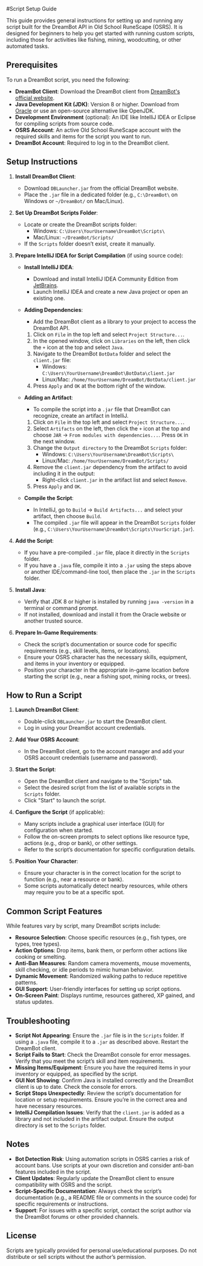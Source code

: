 #Script Setup Guide

This guide provides general instructions for setting up and running any script built for the DreamBot API in Old School RuneScape (OSRS). It is designed for beginners to help you get started with running custom scripts, including those for activities like fishing, mining, woodcutting, or other automated tasks.

## Prerequisites

To run a DreamBot script, you need the following:

- **DreamBot Client**: Download the DreamBot client from [DreamBot's official website](https://dreambot.org/).
- **Java Development Kit (JDK)**: Version 8 or higher. Download from [Oracle](https://www.oracle.com/java/technologies/javase-downloads.html) or use an open-source alternative like OpenJDK.
- **Development Environment** (optional): An IDE like IntelliJ IDEA or Eclipse for compiling scripts from source code.
- **OSRS Account**: An active Old School RuneScape account with the required skills and items for the script you want to run.
- **DreamBot Account**: Required to log in to the DreamBot client.

## Setup Instructions

1. **Install DreamBot Client**:

   - Download `DBLauncher.jar` from the official DreamBot website.
   - Place the `.jar` file in a dedicated folder (e.g., `C:\DreamBot\` on Windows or `~/DreamBot/` on Mac/Linux).

2. **Set Up DreamBot Scripts Folder**:

   - Locate or create the DreamBot scripts folder:
     - Windows: `C:\Users\YourUsername\DreamBot\Scripts\`
     - Mac/Linux: `~/DreamBot/Scripts/`
   - If the `Scripts` folder doesn’t exist, create it manually.

3. **Prepare IntelliJ IDEA for Script Compilation** (if using source code):

   - **Install IntelliJ IDEA**:
     - Download and install IntelliJ IDEA Community Edition from [JetBrains](https://www.jetbrains.com/idea/download/).
     - Launch IntelliJ IDEA and create a new Java project or open an existing one.

   - **Adding Dependencies**:
     - Add the DreamBot client as a library to your project to access the DreamBot API.
     1. Click on `File` in the top left and select `Project Structure...`.
     2. In the opened window, click on `Libraries` on the left, then click the `+` icon at the top and select `Java`.
     3. Navigate to the DreamBot `BotData` folder and select the `client.jar` file:
        - Windows: `C:\Users\YourUsername\DreamBot\BotData\client.jar`
        - Linux/Mac: `/home/YourUsername/DreamBot/BotData/client.jar`
     4. Press `Apply` and `OK` at the bottom right of the window.

   - **Adding an Artifact**:
     - To compile the script into a `.jar` file that DreamBot can recognize, create an artifact in IntelliJ.
     1. Click on `File` in the top left and select `Project Structure...`.
     2. Select `Artifacts` on the left, then click the `+` icon at the top and choose `JAR` -> `From modules with dependencies...`. Press `OK` in the next window.
     3. Change the `Output directory` to the DreamBot `Scripts` folder:
        - Windows: `C:\Users\YourUsername\DreamBot\Scripts\`
        - Linux/Mac: `/home/YourUsername/DreamBot/Scripts/`
     4. Remove the `client.jar` dependency from the artifact to avoid including it in the output:
        - Right-click `client.jar` in the artifact list and select `Remove`.
     5. Press `Apply` and `OK`.

   - **Compile the Script**:
     - In IntelliJ, go to `Build` -> `Build Artifacts...` and select your artifact, then choose `Build`.
     - The compiled `.jar` file will appear in the DreamBot `Scripts` folder (e.g., `C:\Users\YourUsername\DreamBot\Scripts\YourScript.jar`).

4. **Add the Script**:

   - If you have a pre-compiled `.jar` file, place it directly in the `Scripts` folder.
   - If you have a `.java` file, compile it into a `.jar` using the steps above or another IDE/command-line tool, then place the `.jar` in the `Scripts` folder.

5. **Install Java**:

   - Verify that JDK 8 or higher is installed by running `java -version` in a terminal or command prompt.
   - If not installed, download and install it from the Oracle website or another trusted source.

6. **Prepare In-Game Requirements**:

   - Check the script’s documentation or source code for specific requirements (e.g., skill levels, items, or locations).
   - Ensure your OSRS character has the necessary skills, equipment, and items in your inventory or equipped.
   - Position your character in the appropriate in-game location before starting the script (e.g., near a fishing spot, mining rocks, or trees).

## How to Run a Script

1. **Launch DreamBot Client**:

   - Double-click `DBLauncher.jar` to start the DreamBot client.
   - Log in using your DreamBot account credentials.

2. **Add Your OSRS Account**:

   - In the DreamBot client, go to the account manager and add your OSRS account credentials (username and password).

3. **Start the Script**:

   - Open the DreamBot client and navigate to the "Scripts" tab.
   - Select the desired script from the list of available scripts in the `Scripts` folder.
   - Click "Start" to launch the script.

4. **Configure the Script** (if applicable):

   - Many scripts include a graphical user interface (GUI) for configuration when started.
   - Follow the on-screen prompts to select options like resource type, actions (e.g., drop or bank), or other settings.
   - Refer to the script’s documentation for specific configuration details.

5. **Position Your Character**:

   - Ensure your character is in the correct location for the script to function (e.g., near a resource or bank).
   - Some scripts automatically detect nearby resources, while others may require you to be at a specific spot.

## Common Script Features

While features vary by script, many DreamBot scripts include:

- **Resource Selection**: Choose specific resources (e.g., fish types, ore types, tree types).
- **Action Options**: Drop items, bank them, or perform other actions like cooking or smelting.
- **Anti-Ban Measures**: Random camera movements, mouse movements, skill checking, or idle periods to mimic human behavior.
- **Dynamic Movement**: Randomized walking paths to reduce repetitive patterns.
- **GUI Support**: User-friendly interfaces for setting up script options.
- **On-Screen Paint**: Displays runtime, resources gathered, XP gained, and status updates.

## Troubleshooting

- **Script Not Appearing**: Ensure the `.jar` file is in the `Scripts` folder. If using a `.java` file, compile it to a `.jar` as described above. Restart the DreamBot client.
- **Script Fails to Start**: Check the DreamBot console for error messages. Verify that you meet the script’s skill and item requirements.
- **Missing Items/Equipment**: Ensure you have the required items in your inventory or equipped, as specified by the script.
- **GUI Not Showing**: Confirm Java is installed correctly and the DreamBot client is up to date. Check the console for errors.
- **Script Stops Unexpectedly**: Review the script’s documentation for location or setup requirements. Ensure you’re in the correct area and have necessary resources.
- **IntelliJ Compilation Issues**: Verify that the `client.jar` is added as a library and not included in the artifact output. Ensure the output directory is set to the `Scripts` folder.

## Notes

- **Bot Detection Risk**: Using automation scripts in OSRS carries a risk of account bans. Use scripts at your own discretion and consider anti-ban features included in the script.
- **Client Updates**: Regularly update the DreamBot client to ensure compatibility with OSRS and the script.
- **Script-Specific Documentation**: Always check the script’s documentation (e.g., a README file or comments in the source code) for specific requirements or instructions.
- **Support**: For issues with a specific script, contact the script author via the DreamBot forums or other provided channels.

## License

Scripts are typically provided for personal use/educational purposes. Do not distribute or sell scripts without the author’s permission.

